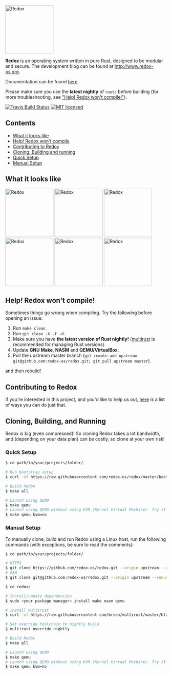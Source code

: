 <img alt="Redox" height="150" src="img/logo-new-year.png">

**Redox** is an operating system written in pure Rust, designed to be modular and secure. The development blog can be found at http://www.redox-os.org.

Documentation can be found [here](http://ticki.github.io/redocs/redox/).

Please make sure you use the **latest nightly** of `rustc` before building (for more troubleshooting, see ["Help! Redox won't compile!"](#compile-help)).

[![Travis Build Status](https://travis-ci.org/redox-os/redox.svg?branch=master)](https://travis-ci.org/redox-os/redox)
[![MIT licensed](https://img.shields.io/badge/license-MIT-blue.svg)](./LICENSE.md)

## Contents

* [What it looks like](#what-it-looks-like)
* [Help! Redox won't compile](#compile-help)
* [Contributing to Redox](#contributing)
* [Cloning, Building and running](#cloning-building-running)
 * [Quick Setup](#quick-setup)
 * [Manual Setup](#manual-setup)


## <a name="what-it-looks-like"> What it looks like </a>

<img alt="Redox" height="150" src="https://raw.githubusercontent.com/redox-os/redox/master/img/screenshots/Desktop.png">
<img alt="Redox" height="150" src="https://raw.githubusercontent.com/redox-os/redox/master/img/screenshots/Fancy_opacity.png">
<img alt="Redox" height="150" src="https://raw.githubusercontent.com/redox-os/redox/master/img/screenshots/File_manager.png">

<img alt="Redox" height="150" src="https://raw.githubusercontent.com/redox-os/redox/master/img/screenshots/Sodium_v1.png">
<img alt="Redox" height="150" src="https://raw.githubusercontent.com/redox-os/redox/master/img/screenshots/Boot.png">
<img alt="Redox" height="150" src="https://raw.githubusercontent.com/redox-os/redox/master/img/screenshots/start.png">

## <a name="compile-help"> Help! Redox won't compile! </a>

Sometimes things go wrong when compiling. Try the following before opening an issue:

1. Run `make clean`.
2. Run `git clean -X -f -d`.
3. Make sure you have **the latest version of Rust nightly!** ([multirust](https://github.com/brson/multirust) is recommended for managing Rust versions).
4. Update **GNU Make**, **NASM** and **QEMU/VirtualBox**.
5. Pull the upstream master branch (`git remote add upstream git@github.com:redox-os/redox.git; git pull upstream master`).

and then rebuild!

## <a name="contributing"> Contributing to Redox </a>

If you're interested in this project, and you'd like to help us out, [here](CONTRIBUTING.md) is a list of ways you can do just that.

## <a name="cloning-building-running"> Cloning, Building, and Running </a>

Redox is big (even compressed)! So cloning Redox takes a lot bandwidth, and (depending on your data plan) can be costly, so clone at your own risk!

### <a name="quick-setup" /> Quick Setup </a>

```bash
$ cd path/to/your/projects/folder/

# Run bootstrap setup
$ curl -sf https://raw.githubusercontent.com/redox-os/redox/master/bootstrap.sh -o bootstrap.sh && bash -e bootstrap.sh

# Build Redox
$ make all

# Launch using QEMU
$ make qemu
# Launch using QEMU without using KVM (Kernel Virtual Machine). Try if QEMU gives an error.
$ make qemu kvm=no
```

### <a name="manual-setup"> Manual Setup </a>

To manually clone, build and run Redox using a Linux host, run the following commands (with exceptions, be sure to read the comments):
```bash
$ cd path/to/your/projects/folder/

# HTTPS
$ git clone https://github.com/redox-os/redox.git --origin upstream --recursive
# SSH
$ git clone git@github.com:redox-os/redox.git --origin upstream --recursive

$ cd redox/

# Install/update dependencies
$ sudo <your package manager> install make nasm qemu

# Install multirust
$ curl -sf https://raw.githubusercontent.com/brson/multirust/master/blastoff.sh | sh

# Set override toolchain to nightly build
$ multirust override nightly

# Build Redox
$ make all

# Launch using QEMU
$ make qemu
# Launch using QEMU without using KVM (Kernel Virtual Machine). Try if QEMU gives an error.
$ make qemu kvm=no
```
